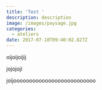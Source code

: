 ```yaml
---
title: 'Test '
description: description
image: /images/paysage.jpg
categories:
  - ateliers
date: 2017-07-10T09:40:02.827Z
---
```

oijoijoijij

jojojoji

joijoooooooooooooooooooooooooo


